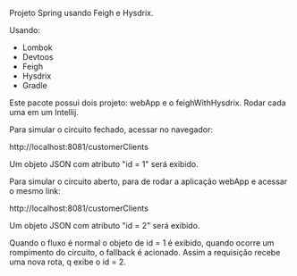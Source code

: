 Projeto Spring usando Feigh e Hysdrix.

Usando:

* Lombok
* Devtoos
* Feigh
* Hysdrix
* Gradle


Este pacote possui dois projeto: webApp e o feighWithHysdrix.
Rodar cada uma em um Intellij.

<p>Para simular o circuito fechado, acessar no navegador:</p>
http://localhost:8081/customerClients

Um objeto JSON com atributo "id = 1" será exibido.

<p>Para simular o circuito aberto, para de rodar a aplicação webApp e acessar o mesmo link:</p>
http://localhost:8081/customerClients

Um objeto JSON com atributo "id = 2" será exibido.

Quando o fluxo é normal o objeto de id = 1 é exibido, quando ocorre um rompimento do circuito, o fallback é acionado.
Assim a requisição recebe uma nova rota, q exibe o id = 2.
